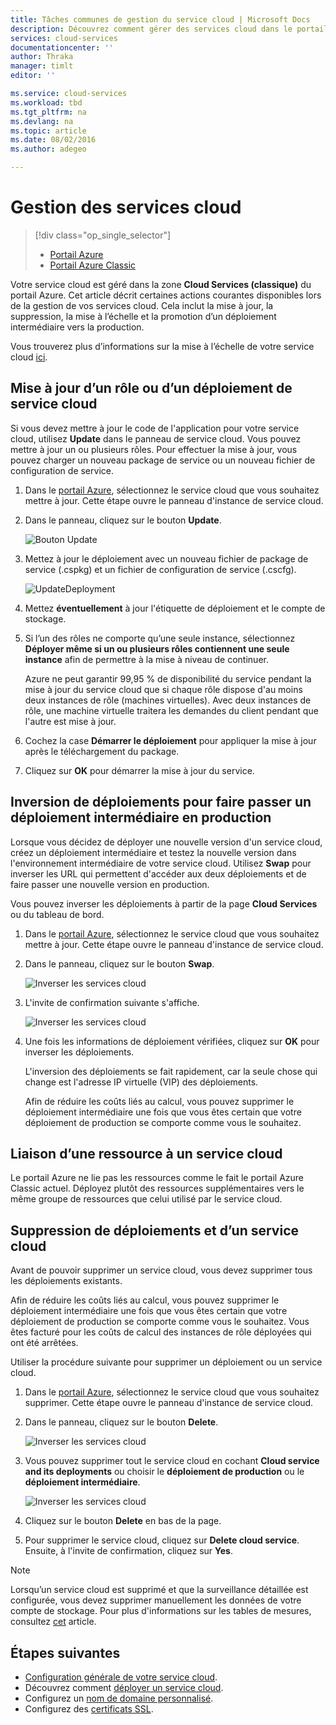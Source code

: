 ```yaml
---
title: Tâches communes de gestion du service cloud | Microsoft Docs
description: Découvrez comment gérer des services cloud dans le portail Azure. Ces exemples utilisent le portail Azure.
services: cloud-services
documentationcenter: ''
author: Thraka
manager: timlt
editor: ''

ms.service: cloud-services
ms.workload: tbd
ms.tgt_pltfrm: na
ms.devlang: na
ms.topic: article
ms.date: 08/02/2016
ms.author: adegeo

---
```

# Gestion des services cloud
> [!div class="op_single_selector"]
> * [Portail Azure](cloud-services-how-to-manage-portal.md)
> * [Portail Azure Classic](cloud-services-how-to-manage.md)
> 
> 

Votre service cloud est géré dans la zone **Cloud Services (classique)** du portail Azure. Cet article décrit certaines actions courantes disponibles lors de la gestion de vos services cloud. Cela inclut la mise à jour, la suppression, la mise à l’échelle et la promotion d’un déploiement intermédiaire vers la production.

Vous trouverez plus d’informations sur la mise à l’échelle de votre service cloud [ici](cloud-services-how-to-scale-portal.md).

## Mise à jour d’un rôle ou d’un déploiement de service cloud
Si vous devez mettre à jour le code de l'application pour votre service cloud, utilisez **Update** dans le panneau de service cloud. Vous pouvez mettre à jour un ou plusieurs rôles. Pour effectuer la mise à jour, vous pouvez charger un nouveau package de service ou un nouveau fichier de configuration de service.

1. Dans le [portail Azure][portail Azure], sélectionnez le service cloud que vous souhaitez mettre à jour. Cette étape ouvre le panneau d'instance de service cloud.
2. Dans le panneau, cliquez sur le bouton **Update**.
   
    ![Bouton Update](./media/cloud-services-how-to-manage-portal/update-button.png)
3. Mettez à jour le déploiement avec un nouveau fichier de package de service (.cspkg) et un fichier de configuration de service (.cscfg).
   
    ![UpdateDeployment](./media/cloud-services-how-to-manage-portal/update-blade.png)
4. Mettez **éventuellement** à jour l'étiquette de déploiement et le compte de stockage.
5. Si l’un des rôles ne comporte qu’une seule instance, sélectionnez **Déployer même si un ou plusieurs rôles contiennent une seule instance** afin de permettre à la mise à niveau de continuer.
   
    Azure ne peut garantir 99,95 % de disponibilité du service pendant la mise à jour du service cloud que si chaque rôle dispose d'au moins deux instances de rôle (machines virtuelles). Avec deux instances de rôle, une machine virtuelle traitera les demandes du client pendant que l'autre est mise à jour.
6. Cochez la case **Démarrer le déploiement** pour appliquer la mise à jour après le téléchargement du package.
7. Cliquez sur **OK** pour démarrer la mise à jour du service.

## Inversion de déploiements pour faire passer un déploiement intermédiaire en production
Lorsque vous décidez de déployer une nouvelle version d'un service cloud, créez un déploiement intermédiaire et testez la nouvelle version dans l'environnement intermédiaire de votre service cloud. Utilisez **Swap** pour inverser les URL qui permettent d'accéder aux deux déploiements et de faire passer une nouvelle version en production.

Vous pouvez inverser les déploiements à partir de la page **Cloud Services** ou du tableau de bord.

1. Dans le [portail Azure][portail Azure], sélectionnez le service cloud que vous souhaitez mettre à jour. Cette étape ouvre le panneau d'instance de service cloud.
2. Dans le panneau, cliquez sur le bouton **Swap**.
   
    ![Inverser les services cloud](./media/cloud-services-how-to-manage-portal/swap-button.png)
3. L'invite de confirmation suivante s'affiche.
   
    ![Inverser les services cloud](./media/cloud-services-how-to-manage-portal/swap-prompt.png)
4. Une fois les informations de déploiement vérifiées, cliquez sur **OK** pour inverser les déploiements.
   
    L'inversion des déploiements se fait rapidement, car la seule chose qui change est l'adresse IP virtuelle (VIP) des déploiements.
   
    Afin de réduire les coûts liés au calcul, vous pouvez supprimer le déploiement intermédiaire une fois que vous êtes certain que votre déploiement de production se comporte comme vous le souhaitez.

## Liaison d’une ressource à un service cloud
Le portail Azure ne lie pas les ressources comme le fait le portail Azure Classic actuel. Déployez plutôt des ressources supplémentaires vers le même groupe de ressources que celui utilisé par le service cloud.

## Suppression de déploiements et d’un service cloud
Avant de pouvoir supprimer un service cloud, vous devez supprimer tous les déploiements existants.

Afin de réduire les coûts liés au calcul, vous pouvez supprimer le déploiement intermédiaire une fois que vous êtes certain que votre déploiement de production se comporte comme vous le souhaitez. Vous êtes facturé pour les coûts de calcul des instances de rôle déployées qui ont été arrêtées.

Utiliser la procédure suivante pour supprimer un déploiement ou un service cloud.

1. Dans le [portail Azure][portail Azure], sélectionnez le service cloud que vous souhaitez supprimer. Cette étape ouvre le panneau d'instance de service cloud.
2. Dans le panneau, cliquez sur le bouton **Delete**.
   
    ![Inverser les services cloud](./media/cloud-services-how-to-manage-portal/delete-button.png)
3. Vous pouvez supprimer tout le service cloud en cochant **Cloud service and its deployments** ou choisir le **déploiement de production** ou le **déploiement intermédiaire**.
   
    ![Inverser les services cloud](./media/cloud-services-how-to-manage-portal/delete-blade.png)
4. Cliquez sur le bouton **Delete** en bas de la page.
5. Pour supprimer le service cloud, cliquez sur **Delete cloud service**. Ensuite, à l'invite de confirmation, cliquez sur **Yes**.

> [!NOTE]
> Lorsqu’un service cloud est supprimé et que la surveillance détaillée est configurée, vous devez supprimer manuellement les données de votre compte de stockage. Pour plus d'informations sur les tables de mesures, consultez [cet](cloud-services-how-to-monitor.md) article.
> 
> 

[portail Azure]: https://portal.azure.com

## Étapes suivantes
* [Configuration générale de votre service cloud](cloud-services-how-to-configure-portal.md).
* Découvrez comment [déployer un service cloud](cloud-services-how-to-create-deploy-portal.md).
* Configurez un [nom de domaine personnalisé](cloud-services-custom-domain-name-portal.md).
* Configurez des [certificats SSL](cloud-services-configure-ssl-certificate-portal.md).

<!---HONumber=AcomDC_0810_2016-->